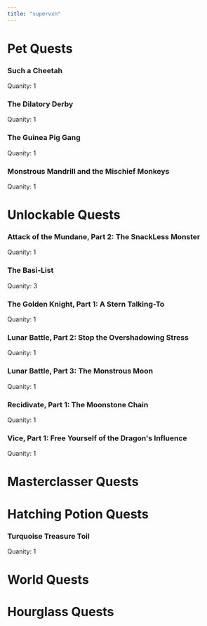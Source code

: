 ```yaml
---
title: "supervxn"
---
```


# Pet Quests
### Such a Cheetah

Quanity: 1

### The Dilatory Derby

Quanity: 1

### The Guinea Pig Gang

Quanity: 1

### Monstrous Mandrill and the Mischief Monkeys

Quanity: 1

# Unlockable Quests
### Attack of the Mundane, Part 2: The SnackLess Monster

Quanity: 1

### The Basi-List

Quanity: 3

### The Golden Knight, Part 1: A Stern Talking-To

Quanity: 1

### Lunar Battle, Part 2: Stop the Overshadowing Stress

Quanity: 1

### Lunar Battle, Part 3: The Monstrous Moon

Quanity: 1

### Recidivate, Part 1: The Moonstone Chain

Quanity: 1

### Vice, Part 1: Free Yourself of the Dragon's Influence

Quanity: 1

# Masterclasser Quests
# Hatching Potion Quests
### Turquoise Treasure Toil

Quanity: 1

# World Quests
# Hourglass Quests
